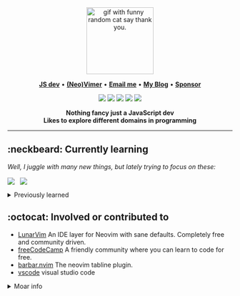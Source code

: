 <div align="center">
<img
     height="150"
     src="https://64.media.tumblr.com/14f296b2d81f9a2b9e191d82128de36d/tumblr_inline_pj8gz5hoXz1ro5idi_500.gifv"
     alt="gif with funny random cat say thank you." />
</div>

<p align="center">
  <b><a href="https://developer.mozilla.org/en-US/docs/Web/JavaScript">JS dev</a></b> •
  <b><a href="https://github.com/neovim/neovim">(Neo)Vimer</a></b> •
  <b><a href="mailto:rwxgenesis@pm.me">Email me</a></b> •
  <b><a href="#">My Blog</a></b> •
  <b><a href="#">Sponsor</a></b>
</p>

<p align="center">
  <img src="https://img.shields.io/badge/javascript-%23323330.svg?style=for-the-badge&logo=javascript&logoColor=%23F7DF1E" />
  <img src="https://img.shields.io/badge/node.js-6DA55F?style=for-the-badge&logo=node.js&logoColor=white" />
  <img src="https://img.shields.io/badge/react-%2320232a.svg?style=for-the-badge&logo=react&logoColor=%2361DAFB" />
  <img src="https://img.shields.io/badge/redux-%23593d88.svg?style=for-the-badge&logo=redux&logoColor=white" />
  <img src="https://img.shields.io/badge/NeoVim-%2357A143.svg?&style=for-the-badge&logo=neovim&logoColor=white" />
</p>

<div align='center'>
  <b>Nothing fancy just a JavaScript dev</b><br>
  <b>Likes to explore different domains in programming</b>
</div>

---

## :neckbeard: Currently learning

<em>Well, I juggle with many new things, but lately trying to focus on these:</em>

<div>

<img align="center" src="https://img.shields.io/badge/lua-%232C2D72.svg?style=for-the-badge&logo=lua&logoColor=white" /> &nbsp;
  <img align="center" src="https://img.shields.io/badge/shell_script-%23121011.svg?style=for-the-badge&logo=gnu-bash&logoColor=white" />
</div>

<details>
  <summary>Previously learned</summary>

  - [Node.js](https://nodejs.com)

</details>

## :octocat: Involved or contributed to
  - [LunarVim](https://github.com/LunarVim/LunarVim) An IDE layer for Neovim with sane defaults. Completely free and community driven.
  - [freeCodeCamp](https://github.com/freeCodeCamp/freeCodeCamp) A friendly community where you can learn to code for free.
  - [barbar.nvim](https://github.com/romgrk/barbar.nvim) The neovim tabline plugin.
  - [vscode](https://github.com/microsoft/vscode) visual studio code 

<details>
     <summary>Moar info</summary>
     
[![Anurag's GitHub stats](https://github-readme-stats.vercel.app/api?username=rwxgenesis&show_icons=true&theme=great-gatsby)](https://github.com/rwxgenesis/github-readme-stats)



</details>
<!--
**rwxgenesis/rwxgenesis** is a ✨ _special_ ✨ repository because its `README.md` (this file) appears on your GitHub profile.

Here are some ideas to get you started:

- 🔭 I’m currently working on ...
- 🌱 I’m currently learning ...
- 👯 I’m looking to collaborate on ...
- 🤔 I’m looking for help with ...
- 💬 Ask me about ...
- 📫 How to reach me: ...
- 😄 Pronouns: ...
- ⚡ Fun fact: ...
-->
